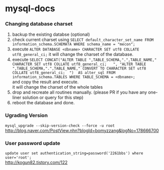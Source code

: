 # mysql-docs


### Changing database charset
1. backup the existing databse (optional)
2. check current charset using `SELECT default_character_set_name FROM information_schema.SCHEMATA
WHERE schema_name = "mecon";`
3. execute `ALTER DATABASE <dbname> CHARACTER SET utf8 COLLATE utf8_general_ci;`
it will change the charset of the database.
4. execute `SELECT CONCAT("ALTER TABLE ",TABLE_SCHEMA,".",TABLE_NAME," CHARACTER SET utf8 COLLATE utf8_general_ci;   ",
    "ALTER TABLE ",TABLE_SCHEMA,".",TABLE_NAME," CONVERT TO CHARACTER SET utf8 COLLATE utf8_general_ci;  ") 
    AS alter_sql
FROM information_schema.TABLES
WHERE TABLE_SCHEMA = <dbname>;`  
and copy the result and execute.  
it will change the charset of the whole tables
5. drop and recreate all routines manually. (please PR if you have any one-liner solution or query for this step)
6. reboot the database and done.

### Ugrading Version
`mysql_upgrade --skip-version-check --force -u root` 
http://blog.naver.com/PostView.nhn?blogId=bomyzzang&logNo=178666700

### User password update
`update user set authentication_string=password('2261bbs') where user='root';`  
http://kogun82.tistory.com/122

